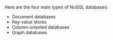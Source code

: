 Here are the four main types of NoSQL databases:
- Document databases
- Key-value stores
- Column-oriented databases
- Graph databases
